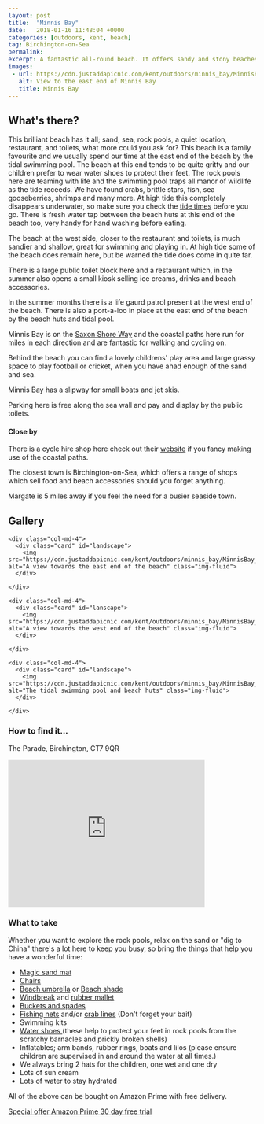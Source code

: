 ```yaml
---
layout: post
title:  "Minnis Bay"
date:   2018-01-16 11:48:04 +0000
categories: [outdoors, kent, beach]
tag: Birchington-on-Sea
permalink: 
excerpt: A fantastic all-round beach. It offers sandy and stony beaches with a large tidal swimming pool and great rock pools to explore at low tide.  There is a playground and large playing field behind the beach.
images:
 - url: https://cdn.justaddapicnic.com/kent/outdoors/minnis_bay/MinnisBay_1.jpg
   alt: View to the east end of Minnis Bay
   title: Minnis Bay
---
```


## What's there?

This brilliant beach has it all; sand, sea, rock pools, a quiet location, restaurant, and toilets, what more could you ask for?  This beach is a family favourite and we usually spend our time at the east end of the beach by the tidal swimming pool. The beach at this end tends to be quite gritty and our children prefer to wear water shoes to protect their feet. The rock pools here are teaming with life and the swimming pool traps all manor of wildlife as the tide receeds.  We have found crabs, brittle stars, fish, sea gooseberries, shrimps and many more.  At high tide this completely disappears underwater, so make sure you check the [tide times](http://www.bbc.co.uk/weather/coast_and_sea/tide_tables/9/103#tide-details) before you go.  There is fresh water tap between the beach huts at this end of the beach too, very handy for hand washing before eating.  

The beach at the west side, closer to the restaurant and toilets, is much sandier and shallow, great for swimming and playing in.  At high tide some of the beach does remain here, but be warned the tide does come in quite far.

There is a large public toilet block here and a restaurant which, in the summer also opens a small kiosk selling ice creams, drinks and beach accessories.

In the summer months there is a life gaurd patrol present at the west end of the beach. There is also a port-a-loo in place at the east end of the beach by the beach huts and tidal pool.

Minnis Bay is on the [Saxon Shore Way](http://www.medway.gov.uk/pdf/walking_the_saxon_shore_way_through_medway.pdf) and the coastal paths here run for miles in each direction and are fantastic for walking and cycling on.

Behind the beach you can find a lovely childrens' play area and large grassy space to play football or cricket, when you have ahad enough of the sand and sea.

Minnis Bay has a slipway for small boats and jet skis.

Parking here is free along the sea wall and pay and display by the public toilets.

#### Close by

There is a cycle hire shop here check out their [website](https://www.vctbikehire.co.uk/) if you fancy making use of the coastal paths.

The closest town is Birchington-on-Sea, which offers a range of shops which sell food and beach accessories should you forget anything.

Margate is 5 miles away if you feel the need for a busier seaside town.


## Gallery

<div class="container">

  <div class="row">

    <div class="col-md-4">
      <div class="card" id="landscape">
        <img src="https://cdn.justaddapicnic.com/kent/outdoors/minnis_bay/MinnisBay_1.jpg" alt="A view towards the east end of the beach" class="img-fluid">
      </div>
<!-- 
      <div class="card" id="landscape">
        <img src="" class="img-fluid">
      </div>  -->
    </div>

    <div class="col-md-4">
      <div class="card" id="lanscape">
        <img src="https://cdn.justaddapicnic.com/kent/outdoors/minnis_bay/MinnisBay_2.jpg" alt="A view towards the west end of the beach" class="img-fluid">
      </div>
<!-- 
      <div class="card" id="portrait">
        <img src="" class="img-fluid">
      </div>-->
    </div>

    <div class="col-md-4">
      <div class="card" id="landscape">
        <img src="https://cdn.justaddapicnic.com/kent/outdoors/minnis_bay/MinnisBay_6.jpg" alt="The tidal swimming pool and beach huts" class="img-fluid">
      </div>

<!--       <div class="card" id="landscape">
        <img src="" class="img-fluid">
      </div> -->
    </div>

  </div>      
</div>


### How to find it...

The Parade, Birchington, CT7 9QR

<iframe src="https://www.google.com/maps/embed?pb=!1m18!1m12!1m3!1d2491.290351684059!2d1.280379546757249!3d51.37914184912652!2m3!1f0!2f0!3f0!3m2!1i1024!2i768!4f13.1!3m3!1m2!1s0x47d94d070d210e8b%3A0xd65745f1cfa3a731!2sMinnis+Bay+Tidal+Pool!5e0!3m2!1sen!2suk!4v1516104467715" width="400" height="300" frameborder="0" style="border:0" allowfullscreen></iframe>

### What to take

Whether you want to explore the rock pools, relax on the sand or "dig to China" there's a lot here to keep you busy, so bring the things that help you have a wonderful time:

<ul>
  <li>
    <a href="https://amzn.to/2JiegUf" target="_blank" title="recommended beach mat"> Magic sand mat</a>
  </li>
  <li> 
    <a href="https://amzn.to/2sMcb8G" target="_blank" title="recommended beach chair"> Chairs </a>
  </li>
  <li>
    <a href="https://amzn.to/2sOLFvs" target="_blank"> Beach umbrella</a> or <a href="https://amzn.to/2sYabJT" target="_blank">Beach shade</a>
  </li>
  <li>
   <a href="https://amzn.to/2sNRYj8" target="_blank">Windbreak</a> and <a href="https://amzn.to/2MjeatF" target="_blank">rubber mallet</a> 
  </li>
  <li>
    <a href="https://amzn.to/2HGoyI7" target="_blank">Buckets and spades</a>  
  </li>
  <li>
    <a href="https://amzn.to/2y4bZXE" target="_blank">Fishing nets</a> and/or <a href="https://amzn.to/2l3Ri4A" target="_blank"> crab lines</a> (Don't forget your bait)
  </li>
  <li>
    Swimming kits
  </li>
  <li>
    <a href="https://amzn.to/2sOvEG9" target="_blank">Water shoes </a>(these help to protect your feet in rock pools from the scratchy barnacles and prickly broken shells)
  </li>
  <li>
    Inflatables; arm bands, rubber rings, boats and lilos (please ensure children are supervised in and around the water at all times.)
  </li>
  <li>
    We always bring 2 hats for the children, one wet and one dry
  </li>
  <li>
    Lots of sun cream
  </li>
    <li>
    Lots of water to stay hydrated
  </li>
</ul>

All of the above can be bought on Amazon Prime with free delivery.


<a href="http://www.amazon.co.uk/tryprimefree?tag=justaddapicni-21" target="_blank">Special offer Amazon Prime 30 day free trial<a>



